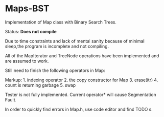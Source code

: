 Maps-BST
========

Implementation of Map class with Binary Search Trees.

Status:
**Does not compile**

Due to time constraints and lack of mental sanity because of minimal sleep,the
program is incomplete and not compiling.

All of the MapIterator and TreeNode operations have been implemented and are
assumed to work.

Still need to finish the following operators in Map:

Markup: 
	1. indexing operator 
	2. the copy constructor for Map 
	3. erase(itr) 
	4. count is returning garbage 
	5. swap 

Tester is not fully implemented. Current operator* will cause Segmentation
Fault.

In order to quickly find errors in Map.h, use code editor and find TODO s. 

